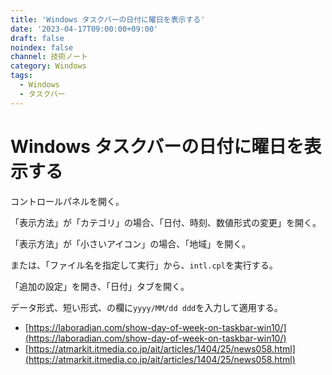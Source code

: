 ```yaml
---
title: 'Windows タスクバーの日付に曜日を表示する'
date: '2023-04-17T09:00:00+09:00'
draft: false
noindex: false
channel: 技術ノート
category: Windows
tags:
  - Windows
  - タスクバー
---
```

# Windows タスクバーの日付に曜日を表示する

コントロールパネルを開く。

「表示方法」が「カテゴリ」の場合、「日付、時刻、数値形式の変更」を開く。

「表示方法」が「小さいアイコン」の場合、「地域」を開く。

または、「ファイル名を指定して実行」から、`intl.cpl`を実行する。

「追加の設定」を開き、「日付」タブを開く。

データ形式、短い形式、の欄に`yyyy/MM/dd ddd`を入力して適用する。

- [https://laboradian.com/show-day-of-week-on-taskbar-win10/](https://laboradian.com/show-day-of-week-on-taskbar-win10/)
- [https://atmarkit.itmedia.co.jp/ait/articles/1404/25/news058.html](https://atmarkit.itmedia.co.jp/ait/articles/1404/25/news058.html)

